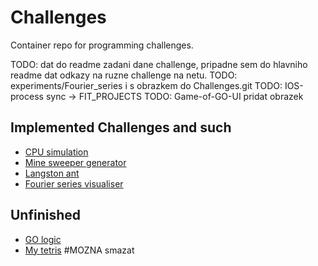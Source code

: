 # Challenges
Container repo for programming challenges.

TODO: dat do readme zadani dane challenge, pripadne sem do hlavniho readme dat odkazy na ruzne challenge na netu.
TODO: experiments/Fourier_series i s obrazkem do Challenges.git
TODO: IOS-process sync -> FIT_PROJECTS
TODO: Game-of-GO-UI pridat obrazek

## Implemented Challenges and such

- [CPU simulation](CPU-Simulation/)
- [Mine sweeper generator](Minesweeper/)
- [Langston ant](Langston-ant/)
- [Fourier series visualiser]()

## Unfinished
- [GO logic](Game-of-Go-Logic/)
- [My tetris](My-Tetris/) #MOZNA smazat
